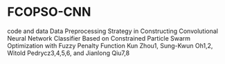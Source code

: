 # FCOPSO-CNN
code and data
Data Preprocessing Strategy in Constructing Convolutional Neural Network Classifier Based on Constrained Particle Swarm Optimization with Fuzzy Penalty Function
Kun Zhou1, Sung-Kwun Oh1,2, Witold Pedrycz3,4,5,6, and Jianlong Qiu7,8
